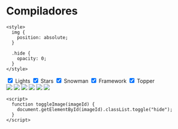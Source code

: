 # Compiladores
<!DOCTYPE html>
<html lang="en">
  <head>
    <meta charset="UTF-8" />
    <meta http-equiv="X-UA-Compatible" content="IE=edge" />
    <meta name="viewport" content="width=device-width, initial-scale=1.0" />
    <title>Christmas Tree</title>

    <style>
      img {
        position: absolute;
      }

      .hide {
        opacity: 0;
      }
    </style>
  </head>
  <body>
    <input
      onchange="toggleImage('lightsImage')"
      checked
      type="checkbox"
      name="lights"
    />
    <label>Lights</label>
    <input
      onchange="toggleImage('starsImage')"
      checked
      type="checkbox"
      name="stars"
    />
    <label>Stars</label>
    <input
      onchange="toggleImage('snowmanImage')"
      checked
      type="checkbox"
      name="snowman"
    />
    <label>Snowman</label>
    <input
      onchange="toggleImage('frameworkImage')"
      checked
      type="checkbox"
      name="framework"
    />
    <label>Framework</label>
    <input
      onchange="toggleImage('topperImage')"
      checked
      type="checkbox"
      name="toopper"
    />
    <label>Topper</label>
    <br />
    <img src="images/tree.png" />
    <img id="starsImage" src="images/stars.png" />
    <img id="topperImage" src="images/topper.png" />
    <img id="lightsImage" src="images/lights.png" />
    <img id="snowmanImage" src="images/snowman.png" />
    <img id="frameworkImage" src="images/framework.png" />

    <script>
      function toggleImage(imageId) {
        document.getElementById(imageId).classList.toggle("hide");
      }
    </script>
  </body>
</html>
